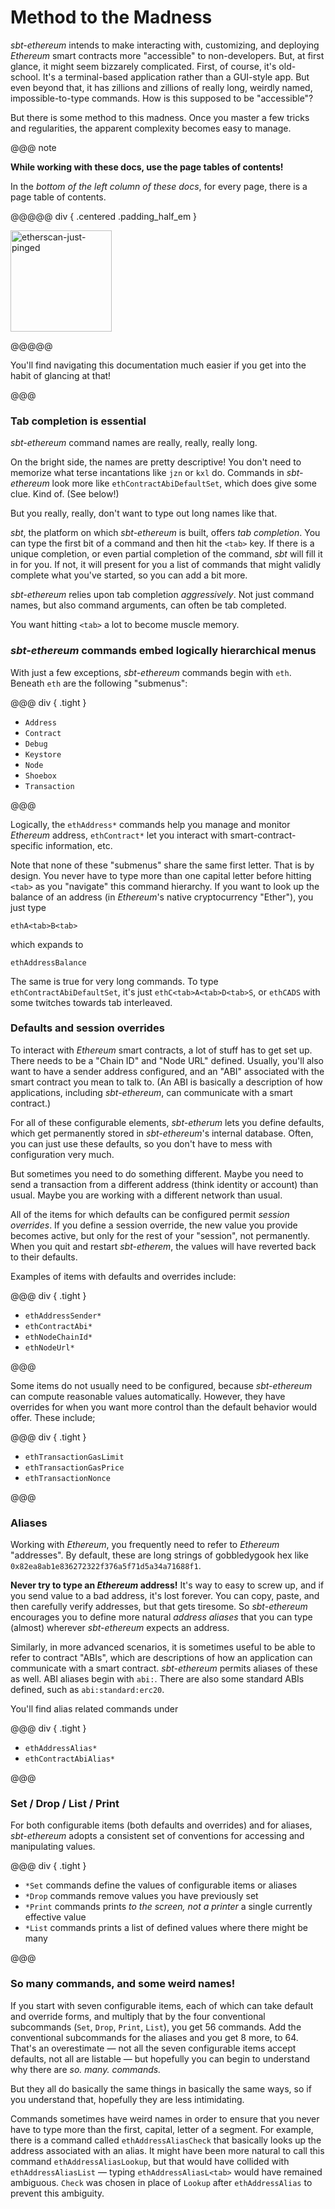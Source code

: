 # Method to the Madness

_sbt-ethereum_ intends to make interacting with, customizing, and deploying _Ethereum_ smart contracts more "accessible"
to non-developers. But, at first glance, it might seem bizzarely complicated. First, of course, it's old-school. It's a terminal-based
application rather than a GUI-style app. But even beyond that, it has zillions and zillions of really long, weirdly named, impossible-to-type
commands. How is this supposed to be "accessible"?

But there is some method to this madness. Once you master a few tricks and regularities, the apparent complexity becomes easy to manage.

@@@ note

**While working with these docs, use the page tables of contents!**

In the _bottom of the left column of these docs_, for every page, there is a page table of contents.

@@@@@ div { .centered .padding_half_em }

<img alt="etherscan-just-pinged" src="image/page-toc.png" width="162" />

@@@@@

You'll find navigating this documentation much easier if you get into the habit of glancing at that!

@@@

### Tab completion is essential

_sbt-ethereum_ command names are really, really, really long.

On the bright side, the names are pretty descriptive! You don't need to memorize
what terse incantations like `jzn` or `kxl` do. Commands in _sbt-ethereum_ look more like `ethContractAbiDefaultSet`, which does give some clue. Kind of. (See below!)

But you really, really, don't want to type out long names like that.

_sbt_, the platform on which _sbt-ethereum_ is built, offers _tab completion_. You can type the first bit of a command and then hit the `<tab>` key.
If there is a unique completion, or even partial completion of the command, _sbt_ will fill it in for you. If not, it will present for you a list of
commands that might validly complete what you've started, so you can add a bit more.

_sbt-ethereum_ relies upon tab completion *aggressively*. Not just command names, but also command arguments, can often be tab completed.

You want hitting `<tab>` a lot to become muscle memory.

### _sbt-ethereum_ commands embed logically hierarchical menus

With just a few exceptions, _sbt-ethereum_ commands begin with `eth`. Beneath `eth` are the following "submenus":

@@@ div { .tight }

* `Address`
* `Contract`
* `Debug`
* `Keystore`
* `Node`
* `Shoebox`
* `Transaction`

@@@

Logically, the `ethAddress*` commands help you manage and monitor _Ethereum_ address, `ethContract*` let you interact with smart-contract-specific information, etc.

Note that none of these "submenus" share the same first letter. That is by design. You never have to type more than one capital letter before hitting `<tab>` as
you "navigate" this command hierarchy. If you want to look up the balance of an address (in _Ethereum_'s native cryptocurrency "Ether"), you just type

    ethA<tab>B<tab>

which expands to

    ethAddressBalance

The same is true for very long commands. To type `ethContractAbiDefaultSet`, it's just `ethC<tab>A<tab>D<tab>S`, or `ethCADS`
with some twitches towards tab interleaved.

### Defaults and session overrides

To interact with _Ethereum_ smart contracts, a lot of stuff has to get set up. There needs to be a "Chain ID" and "Node URL" defined.
Usually, you'll also want to have a sender address configured, and an "ABI" associated with the smart contract you mean to talk to.
(An ABI is basically a description of how applications, including _sbt-ethereum_, can communicate with a smart contract.)

For all of these configurable elements, _sbt-etherum_ lets you define defaults, which get permanently stored in _sbt-ethereum_'s internal database.
Often, you can just use these defaults, so you don't have to mess with configuration very much.

But sometimes you need to do something different. Maybe you need to send a transaction from a different address (think identity or account) than
usual. Maybe you are working with a different network than usual.

All of the items for which defaults can be configured permit _session overrides_. If you define a session override, the new value you provide
becomes active, but only for the rest of your "session", not permanently. When you quit and restart _sbt-etherem_, the values will have reverted
back to their defaults.

Examples of items with defaults and overrides include:

@@@ div { .tight }

* `ethAddressSender*`
* `ethContractAbi*`
* `ethNodeChainId*`
* `ethNodeUrl*`

@@@

Some items do not usually need to be configured, because _sbt-ethereum_ can compute reasonable values automatically.
However, they have overrides for when you want more control than the default behavior would offer. These include;

@@@ div { .tight }

* `ethTransactionGasLimit`
* `ethTransactionGasPrice`
* `ethTransactionNonce`

@@@

### Aliases

Working with _Ethereum_, you frequently need to refer to _Ethereum_ "addresses". By default, these are long strings of gobbledygook hex like `0x82ea8ab1e836272322f376a5f71d5a34a71688f1`.

**Never try to type an _Ethereum_ address!** It's way to easy to screw up, and if you send value to a bad address, it's lost forever. You can copy, paste, and then carefully
verify addresses, but that gets tiresome. So _sbt-ethereum_ encourages you to define more natural _address aliases_ that you can type (almost) wherever _sbt-ethereum_ expects an address.

Similarly, in more advanced scenarios, it is sometimes useful to be able to refer to contract "ABIs", which are descriptions of how an application can
communicate with a smart contract. _sbt-ethereum_ permits aliases of these as well. ABI aliases begin with `abi:`. There are also some standard ABIs defined, such as
`abi:standard:erc20`.

You'll find alias related commands under

@@@ div { .tight }

* `ethAddressAlias*`
* `ethContractAbiAlias*`

@@@

### Set / Drop / List / Print

For both configurable items (both defaults and overrides) and for aliases, _sbt-ethereum_ adopts a consistent set of conventions for accessing and manipulating values.

@@@ div { .tight }

* `*Set` commands define the values of configurable items or aliases
* `*Drop` commands remove values you have previously set
* `*Print` commands prints _to the screen, not a printer_ a single currently effective value
* `*List` commands prints a list of defined values where there might be many

@@@

### So many commands, and some weird names!

If you start with seven configurable items, each of which can take default and override forms, and multiply that by the four conventional subcommands (`Set`, `Drop`, `Print`, `List`),
you get 56 commands. Add the conventional subcommands for the aliases and you get 8 more, to 64. That's an overestimate &mdash; not all the seven
configurable items accept defaults, not all are listable &mdash; but hopefully you can begin to understand why there are _so. many. commands._

But they all do basically the same things in basically the same ways, so if you understand that, hopefully they are less intimidating.

Commands sometimes have weird names in order to ensure that you never have to type more than the first, capital, letter of a segment.
For example, there is a command called `ethAddressAliasCheck` that basically looks up the address associated with an alias.
It might have been more natural to call this command `ethAddressAliasLookup`,
but that would have collided with `ethAddressAliasList` &mdash; typing `ethAddressAliasL<tab>` would have remained ambiguous. `Check`
was chosen in place of `Lookup` after `ethAddressAlias` to prevent this ambiguity.


